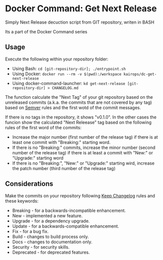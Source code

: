 # Docker Command: Get Next Release

Simply Next Release decuction script from GIT repository, writen in BASH

Its a part of the Docker Command series

## Usage

Execute the following within your repository folder:

- Using Bash: `cd [git-repository-dir]; ./entrypoint.sh`
- Using Docker: `docker run --rm -v $(pwd):/workspace kairops/dc-get-next-release`
- Using docker-command-launcher: `kd get-next-release [git-repository-dir] > CHANGELOG.md`

The function calculate the "Next Tag" of your git repository based on the unreleased commits (a.k.a. the commits that are not covered by any tag) based on [Semver](https://semver.org/) rules and the first wotd of the commit messages.

If there is no tags in the repository, it shows "v0.1.0". In the other cases the funcion show the calculated "Next Releease" tag based on the following rules of the first word of the commits:

- Increase the major number (first number of the release tag) if there is at least one commit with "Breaking:" starting word.
- If there is no "Breaking:" commits, increase the minor number (second number of the release tag) if there is at least a commit with "New:" or "Upgrade:" starting word
- If there is no "Breaking:", "New:" or "Upgrade:" starting wird, increase the patch number (third number of the release tag)

## Considerations

Make the commits on your repository following [Keep Changelog](https://keepachangelog.com/en/1.0.0/) rules and these keywords:

- Breaking - for a backwards-incompatible enhancement.
- New - implemented a new feature.
- Upgrade - for a dependency upgrade.
- Update - for a backwards-compatible enhancement.
- Fix - for a bug fix.
- Build - changes to build process only.
- Docs - changes to documentation only.
- Security - for security skills.
- Deprecated - for deprecated features.
